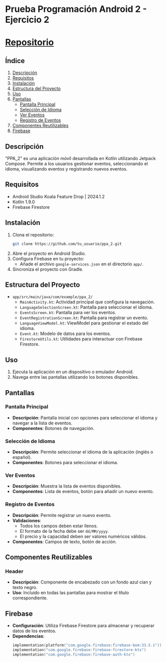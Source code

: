 # Prueba Programación Android 2 - Ejercicio 2

# [Repositorio](https://github.com/HugoSanchezGallego/PPA_2.git)

## Índice
1. [Descripción](#descripción)
2. [Requisitos](#requisitos)
3. [Instalación](#instalación)
4. [Estructura del Proyecto](#estructura-del-proyecto)
5. [Uso](#uso)
6. [Pantallas](#pantallas)
    - [Pantalla Principal](#pantalla-principal)
    - [Selección de Idioma](#selección-de-idioma)
    - [Ver Eventos](#ver-eventos)
    - [Registro de Eventos](#registro-de-eventos)
7. [Componentes Reutilizables](#componentes-reutilizables)
8. [Firebase](#firebase)

## Descripción
"PPA_2" es una aplicación móvil desarrollada en Kotlin utilizando Jetpack Compose. Permite a los usuarios gestionar eventos, seleccionando el idioma, visualizando eventos y registrando nuevos eventos.

## Requisitos
- Android Studio Koala Feature Drop | 2024.1.2
- Kotlin 1.9.0
- Firebase Firestore

## Instalación
1. Clona el repositorio:
    ```sh
    git clone https://github.com/tu_usuario/ppa_2.git
    ```
2. Abre el proyecto en Android Studio.
3. Configura Firebase en tu proyecto:
    - Añade el archivo `google-services.json` en el directorio `app/`.
4. Sincroniza el proyecto con Gradle.

## Estructura del Proyecto
- `app/src/main/java/com/example/ppa_2/`
    - `MainActivity.kt`: Actividad principal que configura la navegación.
    - `LanguageSelectionScreen.kt`: Pantalla para seleccionar el idioma.
    - `EventsScreen.kt`: Pantalla para ver los eventos.
    - `EventRegistrationScreen.kt`: Pantalla para registrar un evento.
    - `LanguageViewModel.kt`: ViewModel para gestionar el estado del idioma.
    - `Event.kt`: Modelo de datos para los eventos.
    - `FirestoreUtils.kt`: Utilidades para interactuar con Firebase Firestore.

## Uso
1. Ejecuta la aplicación en un dispositivo o emulador Android.
2. Navega entre las pantallas utilizando los botones disponibles.

## Pantallas

### Pantalla Principal
- **Descripción**: Pantalla inicial con opciones para seleccionar el idioma y navegar a la lista de eventos.
- **Componentes**: Botones de navegación.

### Selección de Idioma
- **Descripción**: Permite seleccionar el idioma de la aplicación (inglés o español).
- **Componentes**: Botones para seleccionar el idioma.

### Ver Eventos
- **Descripción**: Muestra la lista de eventos disponibles.
- **Componentes**: Lista de eventos, botón para añadir un nuevo evento.

### Registro de Eventos
- **Descripción**: Permite registrar un nuevo evento.
- **Validaciones**:
    - Todos los campos deben estar llenos.
    - El formato de la fecha debe ser `dd/MM/yyyy`.
    - El precio y la capacidad deben ser valores numéricos válidos.
- **Componentes**: Campos de texto, botón de acción.

## Componentes Reutilizables

### Header
- **Descripción**: Componente de encabezado con un fondo azul cian y texto negro.
- **Uso**: Incluido en todas las pantallas para mostrar el título correspondiente.

## Firebase
- **Configuración**: Utiliza Firebase Firestore para almacenar y recuperar datos de los eventos.
- **Dependencias**: 
    ```kotlin
    implementation(platform("com.google.firebase:firebase-bom:33.5.1"))
    implementation("com.google.firebase:firebase-firestore-ktx")
    implementation("com.google.firebase:firebase-auth-ktx")
    ```
